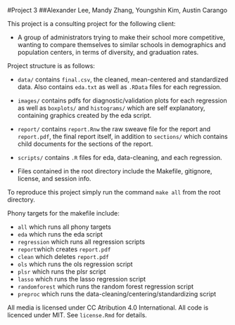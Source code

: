 #Project 3
##Alexander Lee, Mandy Zhang, Youngshin Kim, Austin Carango

This project is a consulting project for the following client:

* A group of administrators trying to make their school more competitive, wanting to compare themselves to similar schools in demographics and population centers, in terms of diversity, and graduation rates.

Project structure is as follows:

* `data/` contains `final.csv`, the cleaned, mean-centered and standardized data. Also contains `eda.txt` as well as `.RData` files for each regression.

* `images/` contains pdfs for diagnostic/validation plots for each regression as well as `boxplots/` and `histograms/` which are self explanatory, containing graphics created by the eda script.

* `report/` contains `report.Rnw` the raw sweave file for the report and `report.pdf`, the final report itself, in addition to `sections/` which contains child documents for the sections of the report.

* `scripts/` contains `.R` files for eda, data-cleaning, and each regression.

* Files contained in the root directory include the Makefile, gitignore, license, and session info.

To reproduce this project simply run the command `make all` from the root directory.

Phony targets for the makefile include:

* `all` which runs all phony targets
* `eda` which runs the eda script
* `regression` which runs all regression scripts
* `report`which creates `report.pdf`
* `clean` which deletes `report.pdf`
* `ols` which runs the ols regression script
* `plsr` which runs the plsr script
* `lasso` which runs the lasso regression script
* `randomforest` which runs the random forest regression script
* `preproc` which runs the data-cleaning/centering/standardizing script

All media is licensed under CC Atribution 4.0 International. All code is licenced under MIT. See `license.Rmd` for details.

